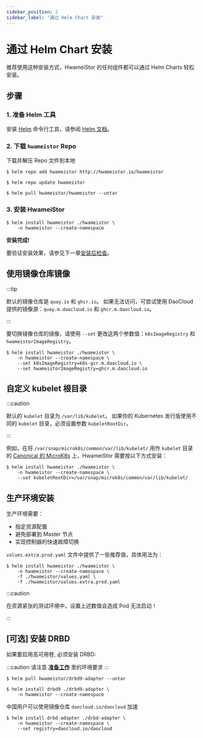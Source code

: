 ```yaml
---
sidebar_position: 2
sidebar_label: "通过 Helm Chart 安装"
---
```


# 通过 Helm Chart 安装

推荐使用这种安装方式，HwameiStor 的任何组件都可以通过 Helm Charts 轻松安装。

## 步骤

### 1. 准备 Helm 工具

安装 [Helm](https://helm.sh/) 命令行工具，请参阅 [Helm 文档](https://helm.sh/docs/)。

### 2. 下载 `hwameistor` Repo

下载并解压 Repo 文件到本地

```console
$ helm repo add hwameistor http://hwameistor.io/hwameistor

$ helm repo update hwameistor

$ helm pull hwameistor/hwameistor --untar
```

### 3. 安装 HwameiStor

```console
$ helm install hwameistor ./hwameistor \
    -n hwameistor --create-namespace
```

**安装完成!**

要验证安装效果，请参见下一章[安装后检查](./post_check.md)。

## 使用镜像仓库镜像

:::tip

默认的镜像仓库是 `quay.io` 和 `ghcr.io`。
如果无法访问，可尝试使用 DaoCloud 提供的镜像源：`quay.m.daocloud.io` 和 `ghcr.m.daocloud.io`。

:::

要切换镜像仓库的镜像，请使用 `--set` 更改这两个参数值：`k8sImageRegistry` 和 `hwameistorImageRegistry`。

```console
$ helm install hwameistor ./hwameistor \
    -n hwameistor --create-namespace \
    --set k8sImageRegistry=k8s-gcr.m.daocloud.io \
    --set hwameistorImageRegistry=ghcr.m.daocloud.io
```

## 自定义 kubelet 根目录

:::caution

默认的 `kubelet` 目录为 `/var/lib/kubelet`。
如果你的 Kubernetes 发行版使用不同的 `kubelet` 目录，必须设置参数 `kubeletRootDir`。

:::

例如，在将 `/var/snap/microk8s/common/var/lib/kubelet/` 用作 `kubelet` 目录的 [Canonical 的 MicroK8s](https://microk8s.io/) 上，HwameiStor 需要按以下方式安装：
 
```console
$ helm install hwameistor ./hwameistor \
    -n hwameistor --create-namespace \
    --set kubeletRootDir=/var/snap/microk8s/common/var/lib/kubelet/
```

## 生产环境安装

生产环境需要：

- 指定资源配置
- 避免部署到 Master 节点
- 实现控制器的快速故障切换
  
`values.extra.prod.yaml` 文件中提供了一些推荐值，具体用法为：

```console
$ helm install hwameistor ./hwameistor \
    -n hwameistor --create-namespace \
    -f ./hwameistor/values.yaml \
    -f ./hwameistor/values.extra.prod.yaml
```

:::caution

在资源紧张的测试环境中，设置上述数值会造成 Pod 无法启动！

:::

## [可选] 安装 DRBD

如果要启用高可用卷, 必须安装 DRBD:

:::caution
请注意 [**准备工作**](./prereq.md) 里的环境要求
:::

```console
$ helm pull hwameistor/drbd9-adapter --untar

$ helm install drbd9 ./drbd9-adapter \
    -n hwameistor --create-namespace
```

中国用户可以使用镜像仓库 `daocloud.io/daocloud` 加速

```console
$ helm install drbd-adapter ./drbd-adapter \
    -n hwameistor --create-namespace \
    --set registry=daocloud.io/daocloud
```
